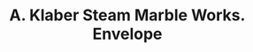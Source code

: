 ---
doi: 10.7916/D8CJ9RJN
date_other: '1880'
date_other_textual: 1880-1889
form: printed ephemera
genre:
- Envelopes
name:
- A. Klaber Steam Marble Works
object_in_context_url: https://biggert.cul.columbia.edu/items/view/ave_biggert_00936
subject_hierarchical_geographic:
- New York, New York, United States
subject_name:
- A. Klaber Steam Marble Works
title: A. Klaber Steam Marble Works. Envelope
sort_title: A. Klaber Steam Marble Works. Envelope
call_number: ave_biggert_00936
coordinates:
- 40.71277777777778,-74.00583333333333
pid: ave_biggert_00936
identifiers: ave_biggert_00936
thumbnail: https://derivativo-2.library.columbia.edu/iiif/2/ldpd:344278/full/!256,256/0/native.jpg
permalink: "/items/ave_biggert_00936/"
layout: iiif-image-page
---